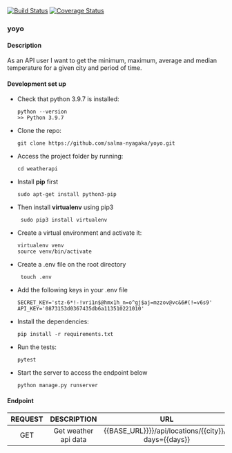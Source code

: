[![Build Status](https://app.travis-ci.com/salma-nyagaka/yoyo.svg?branch=develop)](https://app.travis-ci.com/salma-nyagaka/yoyo)
[![Coverage Status](https://coveralls.io/repos/github/salma-nyagaka/yoyo/badge.svg?branch=develop)](https://coveralls.io/github/salma-nyagaka/yoyo?branch=develop)

### yoyo
#### Description
As an API user I want to get the minimum, maximum, average and median temperature for a
given city and period of time.

#### Development set up
-   Check that python 3.9.7 is installed:

    ```
    python --version
    >> Python 3.9.7
    ```

-   Clone the repo:

    ```
    git clone https://github.com/salma-nyagaka/yoyo.git
    ```

-   Access the project folder by running:

    ```
    cd weatherapi
    ```

-   Install **pip** first

    ```
    sudo apt-get install python3-pip
    ```

-   Then install **virtualenv** using pip3

    ```
     sudo pip3 install virtualenv 
    ```

-   Create a virtual environment and activate it:

    ```
    virtualenv venv
    source venv/bin/activate
    ```

- Create a .env file on the root directory
    ```
     touch .env
    ```

- Add the following keys in your .env file
    ```
    SECRET_KEY='stz-6*!-!vri1n$@hmx1h_n=o^gj$aj=mzzov@vc&6#(!=v6s9'
    API_KEY='0873153d0367435db6a113510221010'
    ```


-   Install the dependencies:

    ```
    pip install -r requirements.txt
    ```

-   Run the tests:

    ```
    pytest
    ```

-   Start the server to access the endpoint below
    ```
    python manage.py runserver
    ```

 #### Endpoint
| REQUEST | DESCRIPTION  | URL  |
| :-----: | :-: | :-: |
| GET | Get weather api data |  {{BASE_URL}}}}/api/locations/{{city}}/?days={{days}} |